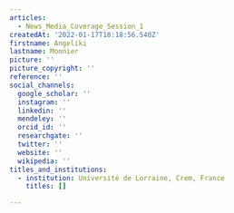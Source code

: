 ```yaml
---
articles:
  - News_Media_Coverage_Session_1
createdAt: '2022-01-17T18:18:56.540Z'
firstname: Angeliki
lastname: Monnier
picture: ''
picture_copyright: ''
reference: ''
social_channels:
  google_scholar: ''
  instagram: ''
  linkedin: ''
  mendeley: ''
  orcid_id: ''
  researchgate: ''
  twitter: ''
  website: ''
  wikipedia: ''
titles_and_institutions:
  - institution: Université de Lorraine, Crem, France
    titles: []

---
```

